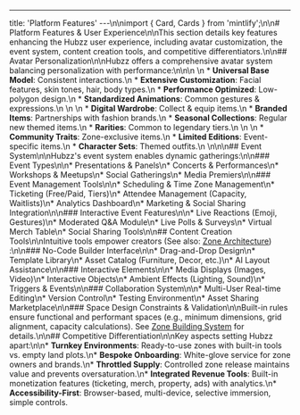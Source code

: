---
title: 'Platform Features'
---\n\nimport { Card, Cards } from 'mintlify';\n\n# Platform Features & User Experience\n\nThis section details key features enhancing the Hubzz user experience, including avatar customization, the event system, content creation tools, and competitive differentiators.\n\n## Avatar Personalization\n\nHubzz offers a comprehensive avatar system balancing personalization with performance:\n\n<Cards cols={3}>\n  <Card title="Core System">\n    *   **Universal Base Model**: Consistent interactions.\n    *   **Extensive Customization**: Facial features, skin tones, hair, body types.\n    *   **Performance Optimized**: Low-polygon design.\n    *   **Standardized Animations**: Common gestures & expressions.\n  </Card>\n  <Card title="Fashion & Accessories">\n    *   **Digital Wardrobe**: Collect & equip items.\n    *   **Branded Items**: Partnerships with fashion brands.\n    *   **Seasonal Collections**: Regular new themed items.\n    *   **Rarities**: Common to legendary tiers.\n  </Card>\n  <Card title="Collections & Identity">\n    *   **Community Traits**: Zone-exclusive items.\n    *   **Limited Editions**: Event-specific items.\n    *   **Character Sets**: Themed outfits.\n  </Card>\n</Cards>\n\n## Event System\n\nHubzz's event system enables dynamic gatherings:\n\n### Event Types\n\n*   Presentations & Panels\n*   Concerts & Performances\n*   Workshops & Meetups\n*   Social Gatherings\n*   Media Premiers\n\n### Event Management Tools\n\n*   Scheduling & Time Zone Management\n*   Ticketing (Free/Paid, Tiers)\n*   Attendee Management (Capacity, Waitlists)\n*   Analytics Dashboard\n*   Marketing & Social Sharing Integration\n\n### Interactive Event Features\n\n*   Live Reactions (Emoji, Gestures)\n*   Moderated Q&A Module\n*   Live Polls & Surveys\n*   Virtual Merch Table\n*   Social Sharing Tools\n\n## Content Creation Tools\n\nIntuitive tools empower creators (See also: [Zone Architecture](./zone-architecture.md#zone-building-system)) :\n\n### No-Code Builder Interface\n\n*   Drag-and-Drop Design\n*   Template Library\n*   Asset Catalog (Furniture, Decor, etc.)\n*   AI Layout Assistance\n\n### Interactive Elements\n\n*   Media Displays (Images, Video)\n*   Interactive Objects\n*   Ambient Effects (Lighting, Sound)\n*   Triggers & Events\n\n### Collaboration System\n\n*   Multi-User Real-time Editing\n*   Version Control\n*   Testing Environment\n*   Asset Sharing Marketplace\n\n### Space Design Constraints & Validation\n\nBuilt-in rules ensure functional and performant spaces (e.g., minimum dimensions, grid alignment, capacity calculations). See [Zone Building System](./zone-architecture.md#space-validation-constraints) for details.\n\n## Competitive Differentiation\n\nKey aspects setting Hubzz apart:\n\n*   **Turnkey Environments**: Ready-to-use zones with built-in tools vs. empty land plots.\n*   **Bespoke Onboarding**: White-glove service for zone owners and brands.\n*   **Throttled Supply**: Controlled zone release maintains value and prevents oversaturation.\n*   **Integrated Revenue Tools**: Built-in monetization features (ticketing, merch, property, ads) with analytics.\n*   **Accessibility-First**: Browser-based, multi-device, selective immersion, simple controls. 